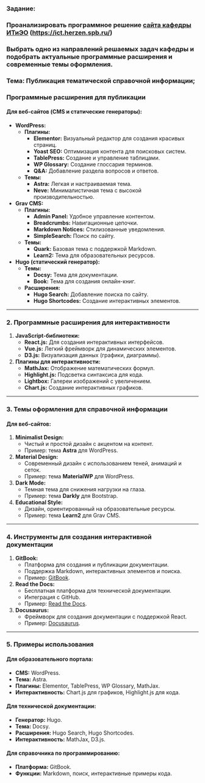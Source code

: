 ### **Задание:**

### Проанализировать программное решение [сайта кафедры ИТиЭО](https://ict.herzen.spb.ru/) (https://ict.herzen.spb.ru/)

### Выбрать одно из направлений решаемых задач кафедры и  подобрать актуальные программные расширения и современные темы оформления.

### **Тема: Публикация тематической справочной информации;**

### **Программные расширения для публикации**

#### **Для веб\-сайтов (CMS и статические генераторы):**

* **WordPress:**  
  * **Плагины:**  
    * **Elementor:** Визуальный редактор для создания красивых страниц.  
    * **Yoast SEO:** Оптимизация контента для поисковых систем.  
    * **TablePress:** Создание и управление таблицами.  
    * **WP Glossary:** Создание глоссария терминов.  
    * **Q\&A:** Добавление раздела вопросов и ответов.  
  * **Темы:**  
    * **Astra:** Легкая и настраиваемая тема.  
    * **Neve:** Минималистичная тема с высокой производительностью.  
* **Grav CMS:**  
  * **Плагины:**  
    * **Admin Panel:** Удобное управление контентом.  
    * **Breadcrumbs:** Навигационные цепочки.  
    * **Markdown Notices:** Стилизованные уведомления.  
    * **SimpleSearch:** Поиск по сайту.  
  * **Темы:**  
    * **Quark:** Базовая тема с поддержкой Markdown.  
    * **Learn2:** Тема для образовательных ресурсов.  
* **Hugo (статический генератор):**  
  * **Темы:**  
    * **Docsy:** Тема для документации.  
    * **Book:** Тема для создания онлайн-книг.  
  * **Расширения:**  
    * **Hugo Search:** Добавление поиска по сайту.  
    * **Hugo Shortcodes:** Создание интерактивных элементов.

---

### **2\. Программные расширения для интерактивности**

1. **JavaScript-библиотеки:**  
   * **React.js:** Для создания интерактивных интерфейсов.  
   * **Vue.js:** Легкий фреймворк для динамических элементов.  
   * **D3.js:** Визуализация данных (графики, диаграммы).  
2. **Плагины для интерактивности:**  
   * **MathJax:** Отображение математических формул.  
   * **Highlight.js:** Подсветка синтаксиса для кода.  
   * **Lightbox:** Галереи изображений с увеличением.  
   * **Chart.js:** Создание интерактивных графиков.

---

### **3\. Темы оформления для справочной информации**

#### **Для веб\-сайтов:**

1. **Minimalist Design:**  
   * Чистый и простой дизайн с акцентом на контент.  
   * Пример: тема **Astra** для WordPress.  
2. **Material Design:**  
   * Современный дизайн с использованием теней, анимаций и сеток.  
   * Пример: тема **MaterialWP** для WordPress.  
3. **Dark Mode:**  
   * Темная тема для снижения нагрузки на глаза.  
   * Пример: тема **Darkly** для Bootstrap.  
4. **Educational Style:**  
   * Дизайн, ориентированный на образовательные ресурсы.  
   * Пример: тема **Learn2** для Grav CMS.

---

### **4\. Инструменты для создания интерактивной документации**

1. **GitBook:**  
   * Платформа для создания и публикации документации.  
   * Поддержка Markdown, интерактивных элементов и поиска.  
   * Пример: [GitBook](https://www.gitbook.com/).  
2. **Read the Docs:**  
   * Бесплатная платформа для технической документации.  
   * Интеграция с GitHub.  
   * Пример: [Read the Docs](https://readthedocs.org/).  
3. **Docusaurus:**  
   * Фреймворк для создания документации с поддержкой React.  
   * Пример: [Docusaurus](https://docusaurus.io/).

---

### **5\. Примеры использования**

#### **Для образовательного портала:**

* **CMS:** WordPress.  
* **Тема:** Astra.  
* **Плагины:** Elementor, TablePress, WP Glossary, MathJax.  
* **Интерактивность:** Chart.js для графиков, Highlight.js для кода.

#### **Для технической документации:**

* **Генератор:** Hugo.  
* **Тема:** Docsy.  
* **Расширения:** Hugo Search, Hugo Shortcodes.  
* **Интерактивность:** MathJax, D3.js.

#### **Для справочника по программированию:**

* **Платформа:** GitBook.  
* **Функции:** Markdown, поиск, интерактивные примеры кода.

